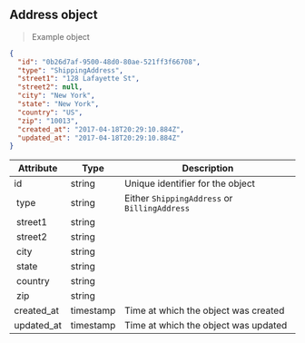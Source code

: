 ## Address object

> Example object

```json
{
  "id": "0b26d7af-9500-48d0-80ae-521ff3f66708",
  "type": "ShippingAddress",
  "street1": "128 Lafayette St",
  "street2": null,
  "city": "New York",
  "state": "New York",
  "country": "US",
  "zip": "10013",
  "created_at": "2017-04-18T20:29:10.884Z",
  "updated_at": "2017-04-18T20:29:10.884Z"
}
```

| Attribute  | Type     | Description |
| ---------- | -------- | ------------|
| id          | string   | Unique identifier for the object |
| type        | string | Either `ShippingAddress` or `BillingAddress` |
| street1     | string |  |
| street2     | string |  |
| city        | string |  |
| state       | string |  |
| country     | string |  |
| zip         | string |  |
| created_at  | timestamp | Time at which the object was created |
| updated_at  | timestamp | Time at which the object was updated |
